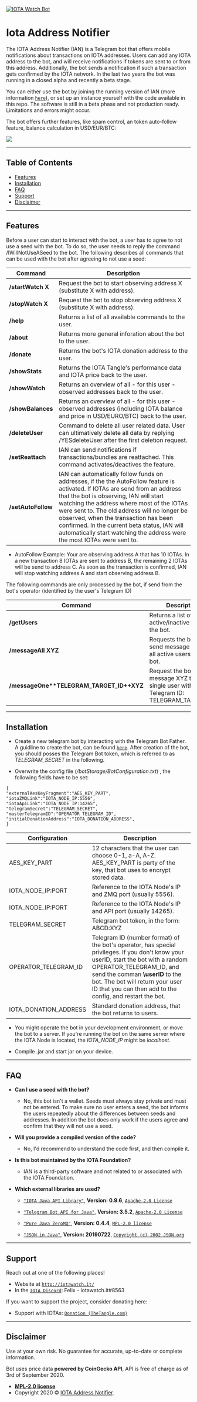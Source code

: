 <a href="http://iotawatch.it"><img src="http://iotawatch.it/header_new.png" title="IOTA Watch Bot" alt="IOTA Watch Bot"></a>

# Iota Address Notifier

The IOTA Address Notifier (IAN) is a Telegram bot that offers mobile notifications about transactions on IOTA addresses. Users can add any IOTA address to the bot, and will receive notifications if tokens are sent to or from this address. Additionally, the bot sends a notification if such a transaction gets confirmed by the IOTA network. In the last two years the bot was running in a closed alpha and recently a beta stage. 

You can either use the bot by joining the running version of IAN (more information <a href="http://iotawatch.it/" target="_blank">`here`</a>), or set up an instance yourself with the code available in this repo. The software is still in a beta phase and not production ready. Limitations and errors might occur.

The bot offers further features, like spam control, an token auto-follow feature, balance calculation in USD/EUR/BTC:


[![](http://iotawatch.it/main_new.png)]()


---

## Table of Contents


- [Features](#features)
- [Installation](#installation)
- [FAQ](#faq)
- [Support](#support)
- [Disclaimer](#disclaimer)


---

## Features

Before a user can start to interact with the bot, a user has to agree to not use a seed with the bot. To do so, the user needs to reply the command /IWillNotUseASeed to the bot.
The following describes all commands that can be used with the bot after agreeing to not use a seed:

| Command | Description |
|-|-|
| **/startWatch X** | Request the bot to start observing address X (substitute X with address). |
| **/stopWatch X** | Request the bot to stop observing address X (substitute X with address). |
| **/help** | Returns a list of all available commands to the user. |
| **/about** | Returns more general inforation about the bot to the user. |
| **/donate** | Returns the bot's IOTA donation address to the user. |
| **/showStats** | Returns the IOTA Tangle's performance data and IOTA price back to the user. |
| **/showWatch** | Returns an overview of all - for this user - observed addresses back to the user. |
| **/showBalances** | Returns an overview of all - for this user - observed addresses (including IOTA balance and price in USD/EURO/BTC) back to the user. |
| **/deleteUser** | Command to delete all user related data. User can ultimatively delete all data by replying /YESdeleteUser after the first deletion request. |
| **/setReattach** | IAN can send notifications if transactions/bundles are reattached. This command activates/deactives the feature. |
| **/setAutoFollow** | IAN can automatically follow funds on addresses, if the the AutoFollow feature is activated. If IOTAs are send from an address that the bot is observing, IAN will start watching the address where most of the IOTAs were sent to. The old address will no longer be observed, when the transaction has been confirmed. In the current beta status, IAN will automatically start watching the address were the most IOTAs were sent to. |

- AutoFollow Example: Your are observing address A that has 10 IOTAs. In a new transaction 8 IOTAs are sent to address B, the remaining 2 IOTAs will be send to address C. As soon as the transaction is confirmed, IAN will stop watching address A and start observing address B.

The following commands are only processed by the bot, if send from the bot's operator (identified by the user's Telegram ID)

| Command | Description |
|-|-|
| **/getUsers** | Returns a list of all active/inactive users of the bot. |
| **/messageAll XYZ** | Requests the bot to send message XYZ to all active users of the bot. |
| **/messageOne\*\*TELEGRAM_TARGET_ID++XYZ** | Request the bot to send message XYZ to a single user with the Telegram ID: TELEGRAM_TARGET_ID. |
---

## Installation

- Create a new telegram bot by interacting with the Telegram Bot Father. A guidline to create the bot, can be found <a href="https://core.telegram.org/bots#creating-a-new-bot" target="_blank">`here`</a>. After creation of the bot, you should posses the Telegram Bot token, which is 
referred to as *TELEGRAM_SECRET* in the following.

- Overwrite the config file (*/botStorage/BotConfiguration.txt*) , the following fields have to be set:

```
{
"externalAesKeyFragment":"AES_KEY_PART",
"iotaZMQLink":"IOTA_NODE_IP:5556",
"iotaApiLink":"IOTA_NODE_IP:14265",
"telegramSecret":"TELEGRAM_SECRET",
"masterTelegramID":"OPERATOR_TELEGRAM_ID",
"initialDonationAddress":"IOTA_DONATION_ADDRESS",
}
```

| Configuration | Description |
|-|-|
| AES_KEY_PART   | 12 characters that the user can choose 0-1, a-A, A-Z. AES_KEY_PART is party of the key, that bot uses to encrypt stored data. |
| IOTA_NODE_IP:PORT | Reference to the IOTA Node's IP and ZMQ port (usually 5556). |
| IOTA_NODE_IP:PORT | Reference to the IOTA Node's IP and API port (usually 14265). |
| TELEGRAM_SECRET   | Telegram bot token, in the form: ABCD:XYZ |
| OPERATOR_TELEGRAM_ID | Telegram ID (number format) of the bot's operator, has special privileges. If you don't know your userID, start the bot with a random OPERATOR_TELEGRAM_ID, and send the comman **\userID** to the bot. The bot will return your user ID that you can then add to the config, and restart the bot. |
| IOTA_DONATION_ADDRESS   | Standard donation address, that the bot returns to users. |

- You might operate the bot in your development environment, or move the bot to a server. If you're running the bot on the same server where the IOTA Node is located, the *IOTA_NODE_IP* might be *localhost*.

- Compile .jar and start jar on your device.
---

## FAQ

- **Can I use a seed with the bot?**
    - No, this bot isn't a wallet. Seeds must always stay private and must not be entered. To make sure no user enters a seed, the bot informs the users repeatedly about the differences between seeds and addresses. In addition the bot does only work if the users agree and confirm that they will not use a seed.

- **Will you provide a compiled version of the code?**
    - No, I'd recommend to understand the code first, and then compile it.

- **Is this bot maintained by the IOTA Foundation?**
    - IAN is a third-party software and not related to or associated with the IOTA Foundation.
    
- **Which external libraries are used?**
    - <a href="https://github.com/iotaledger/iota-java" target="_blank">`"IOTA Java API Library"`</a>, **Version: 0.9.6**, <a href="https://opensource.org/licenses/Apache-2.0" target="_blank">`Apache-2.0 License`</a>

    - <a href="https://github.com/pengrad/java-telegram-bot-api" target="_blank">`"Telegram Bot API for Java"`</a>, **Version: 3.5.2**, <a href="https://opensource.org/licenses/Apache-2.0" target="_blank">`Apache-2.0 License`</a>

    - <a href="https://github.com/zeromq/jeromq" target="_blank">`"Pure Java ZeroMQ"`</a>, **Version: 0.4.4**, <a href="https://opensource.org/licenses/MPL-2.0" target="_blank">`MPL-2.0 license`</a>

    - <a href="https://github.com/stleary/JSON-java" target="_blank">`"JSON in Java"`</a>, **Version: 20190722**, <a href="https://github.com/stleary/JSON-java/blob/master/LICENSE" target="_blank">`Copyright (c) 2002 JSON.org`</a>


---

## Support

Reach out at one of the following places!

- Website at <a href="http://iotawatch.it/" target="_blank">`http://iotawatch.it/`</a>
- In the <a href="https://discord.iota.org" target="_blank">`IOTA Discord`</a>: Felix - iotawatch.it#8563

If you want to support the project, consider donating here:
 - Support with IOTAs: <a href="https://thetangle.org/address/9UMQUODAHMRHCHIEPB9LFANMJFYQPQKQSFLWNAQVTRRXTUNBUJBUTHAHQJAFBIAZIWLVIXDQDHYBUUBTXDVMQWIEWC" target="_blank">`Donation (TheTangle.com)`</a>

---

## Disclaimer

Use at your own risk. No guarantee for accurate, up-to-date or complete information.

Bot uses price data **powered by CoinGecko API**, API is free of charge as of 3rd of September 2020.

- **[MPL-2.0 license](https://opensource.org/licenses/MPL-2.0)**
- Copyright 2020 © <a href="http://iotawatch.it/" target="_blank">IOTA Address Notifier</a>.
